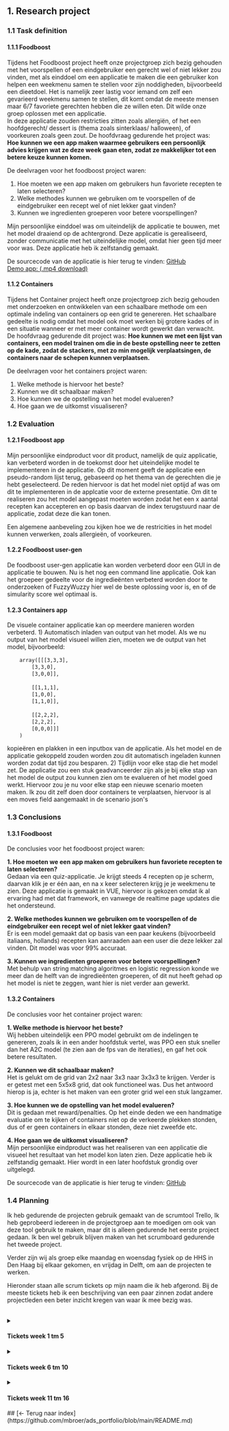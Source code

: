 <h2><b>1. Research project</b></h2>

<h3>1.1 Task definition</h3>
    
<h4>1.1.1 Foodboost</h4>
Tijdens het Foodboost project heeft onze projectgroep zich bezig gehouden met het voorspellen of een eindgebruiker een gerecht wel of niet lekker zou vinden, met als einddoel om een applicatie te maken die een gebruiker kon helpen een weekmenu samen te stellen voor zijn noddigheden, bijvoorbeeld een dieetdoel. Het is namelijk zeer lastig voor iemand om zelf een gevarieerd weekmenu samen te stellen, dit komt omdat de meeste mensen maar 6/7 favoriete gerechten hebben die ze willen eten. Dit wilde onze groep oplossen met een applicatie. 
<br>
In deze applicatie zouden restricties zitten zoals allergiën, of het een hoofdgerecht/ dessert is (thema zoals sinterklaas/ halloween), of voorkeuren zoals geen zout. De hoofdvraag gedurende het project was: <b>Hoe kunnen we een app maken waarmee gebruikers een persoonlijk advies krijgen wat ze deze week gaan eten, zodat ze makkelijker tot een betere keuze kunnen komen.</b><br>
	
De deelvragen voor het foodboost project waren:
1. Hoe moeten we een app maken om gebruikers hun favoriete recepten te laten selecteren?
2. Welke methodes kunnen we gebruiken om te voorspellen of de eindgebruiker een recept wel of niet lekker gaat vinden?
3. Kunnen we ingredienten groeperen voor betere voorspellingen?
    
Mijn persoonlijke einddoel was om uiteindelijk de applicatie te bouwen, met het model draaiend op de achtergrond.
Deze applicatie is gerealiseerd, zonder communicatie met het uiteindelijke model, omdat hier geen tijd meer voor was.
Deze applicatie heb ik zelfstandig gemaakt.

De sourcecode van de applicatie is hier terug te vinden:
[GitHub](https://github.com/mbroer/ads_portfolio/tree/main/apps/foodboost/quiz) <br>
[Demo app: (.mp4 download)](https://github.com/mbroer/ads_portfolio/blob/main/output/foodboost/Untitled.mp4)
            
<h4>1.1.2 Containers</h4>
Tijdens het Container project heeft onze projectgroep zich bezig gehouden met onderzoeken en ontwikkelen van een schaalbare methode om een optimale indeling van containers op een grid te genereren. Het schaalbare gedeelte is nodig omdat het model ook moet werken bij grotere kades of in een situatie wanneer er met meer container wordt gewerkt dan verwacht. De hoofdvraag gedurende dit project was: <b>Hoe kunnen we met een lijst van containers, een model trainen om die in de beste opstelling neer te zetten op de kade, zodat de stackers, met zo min mogelijk verplaatsingen, de containers naar de schepen kunnen verplaatsen.</b>
    
De deelvragen voor het containers project waren:
1. Welke methode is hiervoor het beste?
2. Kunnen we dit schaalbaar maken?
3. Hoe kunnen we de opstelling van het model evalueren?
4. Hoe gaan we de uitkomst visualiseren?

<h3>1.2 Evaluation</h3>
    
<h4>1.2.1 Foodboost app</h4>
Mijn persoonlijke eindproduct voor dit product, namelijk de quiz applicatie, kan verbeterd worden in de toekomst door het uiteindelijke model te implementeren in de applicatie. Op dit moment geeft de applicatie een pseudo-random lijst terug, gebaseerd op het thema van de gerechten die je hebt geselecteerd. De reden hiervoor is dat het model niet optijd af was om dit te implementeren in de applcatie voor de externe presentatie. Om dit te realiseren zou het model aangepast moeten worden zodat het een x aantal recepten kan accepteren en op basis daarvan de index terugstuurd naar de applicatie, zodat deze die kan tonen.
	
Een algemene aanbeveling zou kijken hoe we de restricities in het model kunnen verwerken, zoals allergieën, of voorkeuren.	
	
<h4>1.2.2 Foodboost user-gen</h4>
De foodboost user-gen applicatie kan worden verbeterd door een GUI in de applicatie te bouwen. Nu is het nog een command line applicatie. Ook kan het groepeer gedeelte voor de ingredieënten verbeterd worden door te onderzoeken of FuzzyWuzzy hier wel de beste oplossing voor is, en of de simularity score wel optimaal is.
    
<h4>1.2.3 Containers app</h4>
De visuele container applicatie kan op meerdere manieren worden verbeterd.
1) Automatisch inladen van output van het model.
Als we nu output van het model visueel willen zien, moeten we de output van het model, bijvoorbeeld:<br>

		array([[[3,3,3],
			[3,3,0],
			[3,0,0]],

			[[1,1,1],
			[1,0,0],
			[1,1,0]],

			[[2,2,2],
			[2,2,2],
			[0,0,0]]]
		)

kopieëren en plakken in een inputbox van de applicatie.
    Als het model en de applicatie gekoppeld zouden worden zou dit automatisch ingeladen kunnen worden zodat dat tijd zou besparen.
2) Tijdlijn voor elke stap die het model zet.
De applicatie zou een stuk geadvanceerder zijn als je bij elke stap van het model de output zou kunnen zien om te evalueren of het model goed werkt. Hiervoor zou je nu voor elke stap een nieuwe scenario moeten maken.
Ik zou dit zelf doen door containers te verplaatsen, hiervoor is al een moves field aangemaakt in de scenario json's

<h3>1.3 Conclusions</h3>
	
<h4>1.3.1 Foodboost</h4>
De conclusies voor het foodboost project waren:
	
<b>1. Hoe moeten we een app maken om gebruikers hun favoriete recepten te laten selecteren?</b><br>
Gedaan via een quiz-applicatie. Je krijgt steeds 4 recepten op je scherm, daarvan klik je er één aan, en na x keer selecteren krijg je je weekmenu te zien. Deze applicatie is gemaakt in VUE, hiervoor is gekozen omdat ik al ervaring had met dat framework, en vanwege de realtime page updates die het ondersteund.
	
<b>2. Welke methodes kunnen we gebruiken om te voorspellen of de eindgebruiker een recept wel of niet lekker gaat vinden?</b><br>
Er is een model gemaakt dat op basis van een paar keukens (bijvoorbeeld italiaans, hollands) recepten kan aanraaden aan een user die deze lekker zal vinden. Dit model was voor 99% accuraat.

<b>3. Kunnen we ingredienten groeperen voor betere voorspellingen?</b><br>
Met behulp van string matching algoritmes en logistic regression konde we meer dan de helft van de ingredieënten groeperen, of dit nut heeft gehad op het model is niet te zeggen, want hier is niet verder aan gewerkt.
    

<h4>1.3.2 Containers</h4>
De conclusies voor het container project waren:

<b>1. Welke methode is hiervoor het beste?</b><br>
Wij hebben uiteindelijk een PPO model gebruikt om de indelingen te genereren, zoals ik in een ander hoofdstuk vertel, was PPO een stuk sneller dan het A2C model (te zien aan de fps van de iteraties), en gaf het ook betere resultaten.

<b>2. Kunnen we dit schaalbaar maken?</b><br>
Het is gelukt om de grid van 2x2 naar 3x3 naar 3x3x3 te krijgen. Verder is er getest met een 5x5x8 grid, dat ook functioneel was. Dus het antwoord hierop is ja, echter is het maken van een groter grid wel een stuk langzamer.

<b>3. Hoe kunnen we de opstelling van het model evalueren?</b><br>
Dit is gedaan met reward/penalties. Op het einde deden we een handmatige evaluatie om te kijken of containers niet op de verkeerde plekken stonden, dus of er geen containers in elkaar stonden, deze niet zweefde etc. 

<b>4. Hoe gaan we de uitkomst visualiseren?</b><br>
Mijn persoonlijke eindproduct was het realiseren van een applicatie die visueel het resultaat van het model kon laten zien.
Deze applicatie heb ik zelfstandig gemaakt. Hier wordt in een later hoofdstuk grondig over uitgelegd.
    
De sourcecode van de applicatie is hier terug te vinden:
[GitHub](https://github.com/mbroer/ads_portfolio/tree/main/apps/cofano)

<h3>1.4 Planning</h3>
Ik heb gedurende de projecten gebruik gemaakt van de scrumtool Trello, Ik heb geprobeerd iedereen in de projectgroep aan te moedigen om ook van deze tool gebruik te maken, maar dit is alleen gedurende het eerste project gedaan. Ik ben wel gebruik blijven maken van het scrumboard gedurende het tweede project.<br>
	
Verder zijn wij als groep elke maandag en woensdag fysiek op de HHS in Den Haag bij elkaar gekomen, en vrijdag in Delft, om aan de projecten te werken.<br>

Hieronder staan alle scrum tickets op mijn naam die ik heb afgerond. Bij de meeste tickets heb ik een beschrijving van een paar zinnen zodat andere projectleden een beter inzicht kregen van waar ik mee bezig was.</br></br>

  <details>
    <summary><h4>Tickets week 1 tm 5</h4></summary>
    
![Week 1 tot en met 5](https://github.com/mbroer/ads_portfolio/blob/main/scrum/1-5.png)
    
  </details>
  

  <details>
    <summary><h4>Tickets week 6 tm 10</h4></summary>
    
![Week 6 tot en met 10](https://github.com/mbroer/ads_portfolio/blob/main/scrum/6-10.png)
    
  </details>
  

  <details>
    <summary><h4>Tickets week 11 tm 16</h4></summary>
    
![Week 11 tot en met 16](https://github.com/mbroer/ads_portfolio/blob/main/scrum/11-16.png)
  
<h4>Opmerking week 14</h4>
  Ik had een leuke stageplek gevonden die mij zeer goed financieel wilden compenseren, hiervoor moest ik een applicatie maken om mijn kennis te laten zien voordat ze me de stageplek konden geven. Hiervoor had ik een week de tijd en heb dus (met begrip van de groep) deze week niet aan het project gewerkt om 100% van mijn tijd in deze applicatie te kunnen steken. (En ja ik heb de stageplek gekregen.)
  
</details> 
## [&#8592; Terug naar index](https://github.com/mbroer/ads_portfolio/blob/main/README.md)

